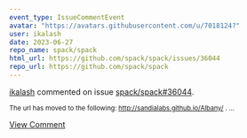```yaml
---
event_type: IssueCommentEvent
avatar: "https://avatars.githubusercontent.com/u/7018124?"
user: ikalash
date: 2023-06-27
repo_name: spack/spack
html_url: https://github.com/spack/spack/issues/36044
repo_url: https://github.com/spack/spack
---
```


<a href='https://github.com/ikalash' target='_blank'>ikalash</a> commented on issue <a href='https://github.com/spack/spack/issues/36044' target='_blank'>spack/spack#36044</a>.

<small>The url has moved to the following: http://sandialabs.github.io/Albany/ . ...</small>

<a href='https://github.com/spack/spack/issues/36044' target='_blank'>View Comment</a>